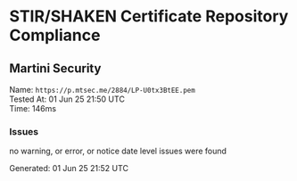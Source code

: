 # STIR/SHAKEN Certificate Repository Compliance

## Martini Security

Name: `https://p.mtsec.me/2884/LP-U0tx3BtEE.pem`\
Tested At: 01 Jun 25 21:50 UTC\
Time: 146ms

### Issues

no warning, or error, or notice date level issues were found

Generated: 01 Jun 25 21:52 UTC